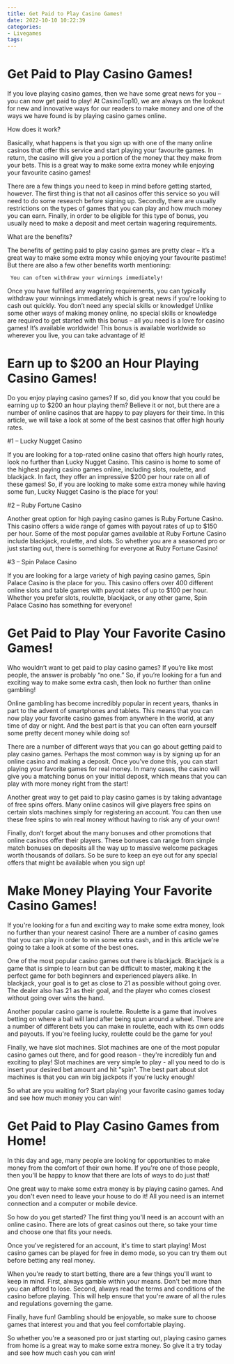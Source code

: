 ```yaml
---
title: Get Paid to Play Casino Games!
date: 2022-10-10 10:22:39
categories:
- Livegames
tags:
---
```



#  Get Paid to Play Casino Games!

If you love playing casino games, then we have some great news for you – you can now get paid to play! At CasinoTop10, we are always on the lookout for new and innovative ways for our readers to make money and one of the ways we have found is by playing casino games online.

How does it work?

Basically, what happens is that you sign up with one of the many online casinos that offer this service and start playing your favourite games. In return, the casino will give you a portion of the money that they make from your bets. This is a great way to make some extra money while enjoying your favourite casino games!

There are a few things you need to keep in mind before getting started, however. The first thing is that not all casinos offer this service so you will need to do some research before signing up. Secondly, there are usually restrictions on the types of games that you can play and how much money you can earn. Finally, in order to be eligible for this type of bonus, you usually need to make a deposit and meet certain wagering requirements.

What are the benefits?

The benefits of getting paid to play casino games are pretty clear – it’s a great way to make some extra money while enjoying your favourite pastime! But there are also a few other benefits worth mentioning:


     You can often withdraw your winnings immediately!
Once you have fulfilled any wagering requirements, you can typically withdraw your winnings immediately which is great news if you’re looking to cash out quickly. 
You don’t need any special skills or knowledge! Unlike some other ways of making money online, no special skills or knowledge are required to get started with this bonus – all you need is a love for casino games! 
It’s available worldwide! This bonus is available worldwide so wherever you live, you can take advantage of it!

#  Earn up to $200 an Hour Playing Casino Games!

Do you enjoy playing casino games? If so, did you know that you could be earning up to $200 an hour playing them? Believe it or not, but there are a number of online casinos that are happy to pay players for their time. In this article, we will take a look at some of the best casinos that offer high hourly rates.

#1 – Lucky Nugget Casino

If you are looking for a top-rated online casino that offers high hourly rates, look no further than Lucky Nugget Casino. This casino is home to some of the highest paying casino games online, including slots, roulette, and blackjack. In fact, they offer an impressive $200 per hour rate on all of these games! So, if you are looking to make some extra money while having some fun, Lucky Nugget Casino is the place for you!

#2 – Ruby Fortune Casino

Another great option for high paying casino games is Ruby Fortune Casino. This casino offers a wide range of games with payout rates of up to $150 per hour. Some of the most popular games available at Ruby Fortune Casino include blackjack, roulette, and slots. So whether you are a seasoned pro or just starting out, there is something for everyone at Ruby Fortune Casino!

#3 – Spin Palace Casino

If you are looking for a large variety of high paying casino games, Spin Palace Casino is the place for you. This casino offers over 400 different online slots and table games with payout rates of up to $100 per hour. Whether you prefer slots, roulette, blackjack, or any other game, Spin Palace Casino has something for everyone!

#  Get Paid to Play Your Favorite Casino Games!

Who wouldn’t want to get paid to play casino games? If you’re like most people, the answer is probably “no one.” So, if you’re looking for a fun and exciting way to make some extra cash, then look no further than online gambling!

Online gambling has become incredibly popular in recent years, thanks in part to the advent of smartphones and tablets. This means that you can now play your favorite casino games from anywhere in the world, at any time of day or night. And the best part is that you can often earn yourself some pretty decent money while doing so!

There are a number of different ways that you can go about getting paid to play casino games. Perhaps the most common way is by signing up for an online casino and making a deposit. Once you’ve done this, you can start playing your favorite games for real money. In many cases, the casino will give you a matching bonus on your initial deposit, which means that you can play with more money right from the start!

Another great way to get paid to play casino games is by taking advantage of free spins offers. Many online casinos will give players free spins on certain slots machines simply for registering an account. You can then use these free spins to win real money without having to risk any of your own!

Finally, don’t forget about the many bonuses and other promotions that online casinos offer their players. These bonuses can range from simple match bonuses on deposits all the way up to massive welcome packages worth thousands of dollars. So be sure to keep an eye out for any special offers that might be available when you sign up!

#  Make Money Playing Your Favorite Casino Games!

If you're looking for a fun and exciting way to make some extra money, look no further than your nearest casino! There are a number of casino games that you can play in order to win some extra cash, and in this article we're going to take a look at some of the best ones.

One of the most popular casino games out there is blackjack. Blackjack is a game that is simple to learn but can be difficult to master, making it the perfect game for both beginners and experienced players alike. In blackjack, your goal is to get as close to 21 as possible without going over. The dealer also has 21 as their goal, and the player who comes closest without going over wins the hand.

Another popular casino game is roulette. Roulette is a game that involves betting on where a ball will land after being spun around a wheel. There are a number of different bets you can make in roulette, each with its own odds and payouts. If you're feeling lucky, roulette could be the game for you!

Finally, we have slot machines. Slot machines are one of the most popular casino games out there, and for good reason - they're incredibly fun and exciting to play! Slot machines are very simple to play - all you need to do is insert your desired bet amount and hit "spin". The best part about slot machines is that you can win big jackpots if you're lucky enough!

So what are you waiting for? Start playing your favorite casino games today and see how much money you can win!

#  Get Paid to Play Casino Games from Home!

In this day and age, many people are looking for opportunities to make money from the comfort of their own home. If you're one of those people, then you'll be happy to know that there are lots of ways to do just that!

One great way to make some extra money is by playing casino games. And you don't even need to leave your house to do it! All you need is an internet connection and a computer or mobile device.

So how do you get started? The first thing you'll need is an account with an online casino. There are lots of great casinos out there, so take your time and choose one that fits your needs.

Once you've registered for an account, it's time to start playing! Most casino games can be played for free in demo mode, so you can try them out before betting any real money.

When you're ready to start betting, there are a few things you'll want to keep in mind. First, always gamble within your means. Don't bet more than you can afford to lose. Second, always read the terms and conditions of the casino before playing. This will help ensure that you're aware of all the rules and regulations governing the game.

Finally, have fun! Gambling should be enjoyable, so make sure to choose games that interest you and that you feel comfortable playing.

So whether you're a seasoned pro or just starting out, playing casino games from home is a great way to make some extra money. So give it a try today and see how much cash you can win!